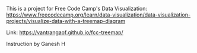 This is a project for Free Code Camp's Data Visualization: https://www.freecodecamp.org/learn/data-visualization/data-visualization-projects/visualize-data-with-a-treemap-diagram

Link: https://vantrangaof.github.io/fcc-treemap/

Instruction by Ganesh H
